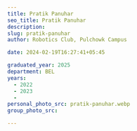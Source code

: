 ```yaml
---
title: Pratik Panuhar
seo_title: Pratik Panuhar
description: 
slug: pratik-panuhar
author: Robotics Club, Pulchowk Campus

date: 2024-02-19T16:27:41+05:45

graduated_year: 2025
department: BEL
years:
  - 2022
  - 2023
  - 
personal_photo_src: pratik-panuhar.webp
group_photo_src: 

---
```


